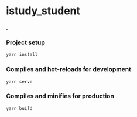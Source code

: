 # istudy_student

<p>
   <a target="_blank" href="https://github.com/X1192176811/blog">
      <img src="https://img.shields.io/badge/vue-2.6.14-green" alt=""/>
      <img src="https://img.shields.io/badge/node-18.18.0-green" alt=""/>
   </a>
</p>

### Project setup

```
yarn install
```

### Compiles and hot-reloads for development

```
yarn serve
```

### Compiles and minifies for production
```
yarn build
```
